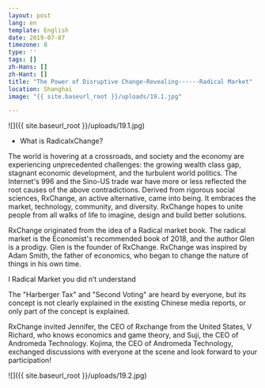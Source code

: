 ```yaml
---
layout: post
lang: en
template: English
date: 2019-07-07
timezone: 8
type: ''
tags: []
zh-Hans: []
zh-Hant: []
title: "The Power of Disruptive Change-Revealing------Radical Market"
location: Shanghai
image: "{{ site.baseurl_root }}/uploads/19.1.jpg"

---
```

![]({{ site.baseurl_root }}/uploads/19.1.jpg)

* What is RadicalxChange?

The world is hovering at a crossroads, and society and the economy are experiencing unprecedented challenges: the growing wealth class gap, stagnant economic development, and the turbulent world politics. The Internet's 996 and the Sino-US trade war have more or less reflected the root causes of the above contradictions. Derived from rigorous social sciences, RxChange, an active alternative, came into being. It embraces the market, technology, community, and diversity. RxChange hopes to unite people from all walks of life to imagine, design and build better solutions.

RxChange originated from the idea of a Radical market book. The radical market is the Economist's recommended book of 2018, and the author Glen is a prodigy. Glen is the founder of RxChange. RxChange was inspired by Adam Smith, the father of economics, who began to change the nature of things in his own time.

l Radical Market you did n’t understand

The "Harberger Tax" and "Second Voting" are heard by everyone, but its concept is not clearly explained in the existing Chinese media reports, or only part of the concept is explained.

RxChange invited Jennifer, the CEO of Rxchange from the United States, V Richard, who knows economics and game theory, and Suji, the CEO of Andromeda Technology. Kojima, the CEO of Andromeda Technology, exchanged discussions with everyone at the scene and look forward to your participation!

![]({{ site.baseurl_root }}/uploads/19.2.jpg)